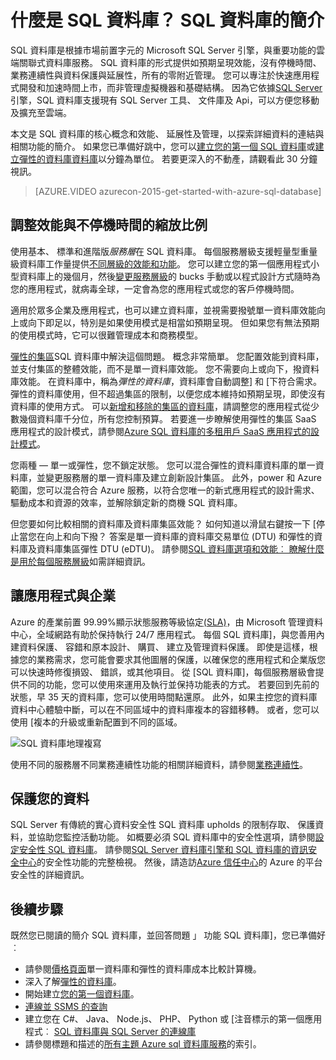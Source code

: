 <properties
    pageTitle="什麼是 SQL 資料庫？ SQL 資料庫簡介 |Microsoft Azure"
    description="介紹 SQL 資料庫︰ 技術的詳細資料和功能 Microsoft 的關聯式資料庫雲端中的管理系統 (RDBMS)。"
    keywords="什麼是 sql 資料庫的 sql 簡介，sql 簡介"
    services="sql-database"
    documentationCenter=""
    authors="shontnew"
    manager="jhubbard"
    editor="cgronlun"/>

<tags
   ms.service="sql-database"
   ms.devlang="na"
   ms.topic="get-started-article"
   ms.tgt_pltfrm="na"
   ms.workload="data-management"
   ms.date="08/16/2016"
   ms.author="shkurhek"/>

# <a name="what-is-sql-database-introduction-to-sql-database"></a>什麼是 SQL 資料庫？ SQL 資料庫的簡介

SQL 資料庫是根據市場前置字元的 Microsoft SQL Server 引擎，與重要功能的雲端關聯式資料庫服務。 SQL 資料庫的形式提供如預期呈現效能，沒有停機時間、 業務連續性與資料保護與延展性，所有的零附近管理。 您可以專注於快速應用程式開發和加速時間上市，而非管理虛擬機器和基礎結構。 因為它依據[SQL Server](https://msdn.microsoft.com/library/bb545450.aspx)引擎，SQL 資料庫支援現有 SQL Server 工具、 文件庫及 Api，可以方便您移動及擴充至雲端。

本文是 SQL 資料庫的核心概念和效能、 延展性及管理，以探索詳細資料的連結與相關功能的簡介。 如果您已準備好跳中，您可以[建立您的第一個 SQL 資料庫](sql-database-get-started.md)或[建立彈性的資料庫資料庫](sql-database-elastic-pool-create-portal.md)以分鐘為單位。 若要更深入的不動產，請觀看此 30 分鐘視訊。

> [AZURE.VIDEO azurecon-2015-get-started-with-azure-sql-database]

## <a name="adjust-performance-and-scale-without-downtime"></a>調整效能與不停機時間的縮放比例

使用基本、 標準和進階版*服務層*在 SQL 資料庫。 每個服務層級支援輕量型重量級資料庫工作量提供[不同層級的效能和功能](sql-database-service-tiers.md)。 您可以建立您的第一個應用程式小型資料庫上的幾個月，然後[變更服務層級](sql-database-scale-up.md)的 bucks 手動或以程式設計方式隨時為您的應用程式，就病毒全球，一定會為您的應用程式或您的客戶停機時間。

適用於眾多企業及應用程式，也可以建立資料庫，並視需要撥號單一資料庫效能向上或向下即足以，特別是如果使用模式是相當如預期呈現。 但如果您有無法預期的使用模式時，它可以很難管理成本和商務模型。

[彈性的集區](sql-database-elastic-pool.md)SQL 資料庫中解決這個問題。 概念非常簡單。 您配置效能到資料庫，並支付集區的整體效能，而不是單一資料庫效能。 您不需要向上或向下，撥資料庫效能。 在資料庫中，稱為*彈性的資料庫*，資料庫會自動調整] 和 [下符合需求。 彈性的資料庫使用，但不超過集區的限制，以便您成本維持如預期呈現，即使沒有資料庫的使用方式。 可以[新增和移除的集區的資料庫](sql-database-elastic-pool-manage-portal.md)，請調整您的應用程式從少數幾個資料庫千分位，所有您控制預算。 若要進一步瞭解使用彈性的集區 SaaS 應用程式的設計模式，請參閱[Azure SQL 資料庫的多租用戶 SaaS 應用程式的設計模式](sql-database-design-patterns-multi-tenancy-saas-applications.md)。

您兩種 — 單一或彈性，您不鎖定狀態。 您可以混合彈性的資料庫資料庫的單一資料庫，並變更服務層的單一資料庫及建立創新設計集區。 此外，power 和 Azure 範圍，您可以混合符合 Azure 服務，以符合您唯一的新式應用程式的設計需求、 驅動成本和資源的效率，並解除鎖定新的商機 SQL 資料庫。

但您要如何比較相關的資料庫及資料庫集區效能？ 如何知道以滑鼠右鍵按一下 [停止當您在向上和向下撥？ 答案是單一資料庫的資料庫交易單位 (DTU) 和彈性的資料庫及資料庫集區彈性 DTU (eDTU)。 請參閱[SQL 資料庫選項和效能︰ 瞭解什麼是用於每個服務層級](sql-database-service-tiers.md)如需詳細資訊。

## <a name="keep-your-app-and-business-running"></a>讓應用程式與企業

Azure 的產業前置 99.99%顯示狀態服務等級協定[(SLA)](http://azure.microsoft.com/support/legal/sla/)，由 Microsoft 管理資料中心，全域網路有助於保持執行 24/7 應用程式。 每個 SQL 資料庫]，與您善用內建資料保護、 容錯和原本設計、 購買、 建立及管理資料保護。 即使是這樣，根據您的業務需求，您可能會要求其他圖層的保護，以確保您的應用程式和企業版您可以快速時修復損毀、 錯誤，或其他項目。 從 [SQL 資料庫]，每個服務層級會提供不同的功能，您可以使用來運用及執行並保持功能表的方式。 若要回到先前的狀態，早 35 天的資料庫，您可以使用時間點還原。 此外，如果主控您的資料庫資料中心體驗中斷，可以在不同區域中的資料庫複本的容錯移轉。 或者，您可以使用 [複本的升級或重新配置到不同的區域。

![SQL 資料庫地理複寫](./media/sql-database-technical-overview/azure_sqldb_map.png)


使用不同的服務層不同業務連續性功能的相關詳細資料，請參閱[業務連續性](sql-database-business-continuity.md)。

## <a name="secure-your-data"></a>保護您的資料
SQL Server 有傳統的實心資料安全性 SQL 資料庫 upholds 的限制存取、 保護資料，並協助您監控活動功能。 如概要必須 SQL 資料庫中的安全性選項，請參閱[設定安全性 SQL 資料庫](sql-database-security.md)。 請參閱[SQL Server 資料庫引擎和 SQL 資料庫的資訊安全中心](https://msdn.microsoft.com/library/bb510589)的安全性功能的完整檢視。 然後，請造訪[Azure 信任中心](https://azure.microsoft.com/support/trust-center/security/)的 Azure 的平台安全性的詳細資訊。

## <a name="next-steps"></a>後續步驟
既然您已閱讀的簡介 SQL 資料庫，並回答問題 」 功能 SQL 資料庫]，您已準備好︰

- 請參閱[價格頁面](https://azure.microsoft.com/pricing/details/sql-database/)單一資料庫和彈性的資料庫成本比較計算機。
- 深入了解[彈性的資料庫](sql-database-elastic-pool.md)。
- 開始建立[您的第一個資料庫](sql-database-get-started.md)。
- [連線並 SSMS 的查詢](sql-database-connect-query-ssms.md)
- 建立您在 C#、 Java、 Node.js、 PHP、 Python 或 [注音標示的第一個應用程式︰ [SQL 資料庫與 SQL Server 的連線庫](sql-database-libraries.md)
- 請參閱標題和描述的[所有主題 Azure sql 資料庫服務](sql-database-index-all-articles.md)的索引。
